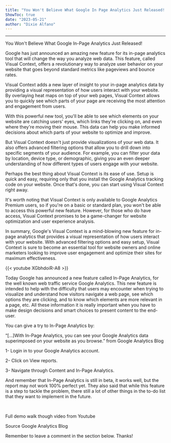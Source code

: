 ```yaml
---
title: "You Won't Believe What Google In Page Analytics Just Released! Check Out Their Mind-Blowing New Visual Context For Analyzing Your Web Data!"
ShowToc: true 
date: "2023-05-21"
author: "Dixie Alfano"
---
```

*****
You Won't Believe What Google In-Page Analytics Just Released!

Google has just announced an amazing new feature for its in-page analytics tool that will change the way you analyze web data. This feature, called Visual Context, offers a revolutionary way to analyze user behavior on your website that goes beyond standard metrics like pageviews and bounce rates.

Visual Context adds a new layer of insight to your in-page analytics data by providing a visual representation of how users interact with your website. By overlaying heat maps on top of your web pages, Visual Context allows you to quickly see which parts of your page are receiving the most attention and engagement from users.

With this powerful new tool, you'll be able to see which elements on your website are catching users' eyes, which links they're clicking on, and even where they're moving their mouse. This data can help you make informed decisions about which parts of your website to optimize and improve.

But Visual Context doesn't just provide visualizations of your web data. It also offers advanced filtering options that allow you to drill down into specific segments of your audience. For example, you can filter your data by location, device type, or demographic, giving you an even deeper understanding of how different types of users engage with your website.

Perhaps the best thing about Visual Context is its ease of use. Setup is quick and easy, requiring only that you install the Google Analytics tracking code on your website. Once that's done, you can start using Visual Context right away.

It's worth noting that Visual Context is only available to Google Analytics Premium users, so if you're on a basic or standard plan, you won't be able to access this powerful new feature. However, for those who do have access, Visual Context promises to be a game-changer for website optimization and user experience analysis.

In summary, Google's Visual Context is a mind-blowing new feature for in-page analytics that provides a visual representation of how users interact with your website. With advanced filtering options and easy setup, Visual Context is sure to become an essential tool for website owners and online marketers looking to improve user engagement and optimize their sites for maximum effectiveness.

{{< youtube XGbhdoiR-A8 >}} 



Today Google has announced a new feature called In-Page Analytics, for the well known web traffic service Google Analytics. This new feature is intended to help with the difficulty that users may encounter when trying to visualize and understand how visitors navigate a web page, see which options they are clicking, and to know which elements are more relevant in a page, etc. All these information it is really important when you have to make design decisions and smart choices to present content to the end-user.
 
You can give a try to In-Page Analytics by:
 
“[…]With In-Page Analytics, you can see your Google Analytics data superimposed on your website as you browse.” from Google Analytics Blog
 
1- Login in to your Google Analytics account.
 
2- Click on View reports.
 
3- Navigate through Content and In-Page Analytics.
 
And remember that In-Page Analytics is still in beta, it works well, but the report may not work 100% perfect yet. They also said that while this feature is a step to tackle the problem, there still a lot of other things in the to-do list that they want to implement in the future.
 
 
 
Full demo walk though video from Youtube
 

 
Source Google Analytics Blog
 
Remember to leave a comment in the section below. Thanks!




